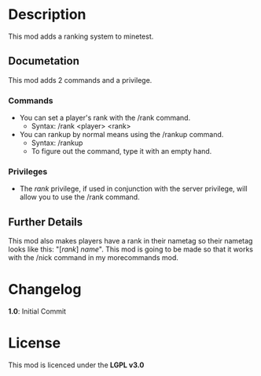 # Description
This mod adds a ranking system to minetest.

## Documetation
This mod adds 2 commands and a privilege.

### Commands
  * You can set a player's rank with the /rank command.
    * Syntax: /rank \<player\> \<rank\>
  * You can rankup by normal means using the /rankup command.
    * Syntax: /rankup
    * To figure out the command, type it with an empty hand.

### Privileges
  * The *rank* privilege, if used in conjunction with the server privilege, will allow you to use the /rank command.

## Further Details
This mod also makes players have a rank in their nametag so their nametag looks like this: "[*rank*] *name*".
This mod is going to be made so that it works with the /nick command in my morecommands mod.

# Changelog
**1.0**: Initial Commit

# License
This mod is licenced under the **LGPL v3.0**
